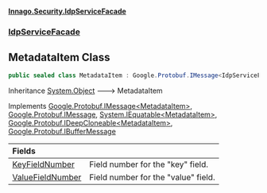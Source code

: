 #### [Innago\.Security\.IdpServiceFacade](../../index.md 'index')
### [IdpServiceFacade](../index.md 'IdpServiceFacade')

## MetadataItem Class

```csharp
public sealed class MetadataItem : Google.Protobuf.IMessage<IdpServiceFacade.MetadataItem>, Google.Protobuf.IMessage, System.IEquatable<IdpServiceFacade.MetadataItem>, Google.Protobuf.IDeepCloneable<IdpServiceFacade.MetadataItem>, Google.Protobuf.IBufferMessage
```

Inheritance [System\.Object](https://learn.microsoft.com/en-us/dotnet/api/system.object 'System\.Object') &#129106; MetadataItem

Implements [Google\.Protobuf\.IMessage&lt;](https://learn.microsoft.com/en-us/dotnet/api/google.protobuf.imessage-1 'Google\.Protobuf\.IMessage\`1')[MetadataItem](index.md 'IdpServiceFacade\.MetadataItem')[&gt;](https://learn.microsoft.com/en-us/dotnet/api/google.protobuf.imessage-1 'Google\.Protobuf\.IMessage\`1'), [Google\.Protobuf\.IMessage](https://learn.microsoft.com/en-us/dotnet/api/google.protobuf.imessage 'Google\.Protobuf\.IMessage'), [System\.IEquatable&lt;](https://learn.microsoft.com/en-us/dotnet/api/system.iequatable-1 'System\.IEquatable\`1')[MetadataItem](index.md 'IdpServiceFacade\.MetadataItem')[&gt;](https://learn.microsoft.com/en-us/dotnet/api/system.iequatable-1 'System\.IEquatable\`1'), [Google\.Protobuf\.IDeepCloneable&lt;](https://learn.microsoft.com/en-us/dotnet/api/google.protobuf.ideepcloneable-1 'Google\.Protobuf\.IDeepCloneable\`1')[MetadataItem](index.md 'IdpServiceFacade\.MetadataItem')[&gt;](https://learn.microsoft.com/en-us/dotnet/api/google.protobuf.ideepcloneable-1 'Google\.Protobuf\.IDeepCloneable\`1'), [Google\.Protobuf\.IBufferMessage](https://learn.microsoft.com/en-us/dotnet/api/google.protobuf.ibuffermessage 'Google\.Protobuf\.IBufferMessage')

| Fields | |
| :--- | :--- |
| [KeyFieldNumber](KeyFieldNumber.md 'IdpServiceFacade\.MetadataItem\.KeyFieldNumber') | Field number for the "key" field\. |
| [ValueFieldNumber](ValueFieldNumber.md 'IdpServiceFacade\.MetadataItem\.ValueFieldNumber') | Field number for the "value" field\. |
